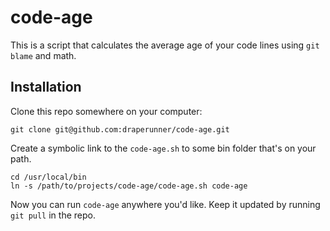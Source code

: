 # code-age

This is a script that calculates the average age of your code lines using `git blame` and math.

## Installation

Clone this repo somewhere on your computer:

```
git clone git@github.com:draperunner/code-age.git
```

Create a symbolic link to the `code-age.sh` to some bin folder that's on your path.

```
cd /usr/local/bin
ln -s /path/to/projects/code-age/code-age.sh code-age
```

Now you can run `code-age` anywhere you'd like. Keep it updated by running `git pull` in the repo.
